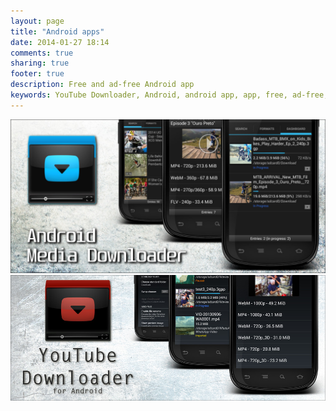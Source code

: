 ```yaml
---
layout: page
title: "Android apps"
date: 2014-01-27 18:14
comments: true
sharing: true
footer: true
description: Free and ad-free Android app
keywords: YouTube Downloader, Android, android app, app, free, ad-free, no ads, dentex, video, audio, YouTube, downloader, media, conversion, extraction, management
---
```

[![AMD_banner](/images/apps/AMD_banner.jpg)](/apps/androidmediadownloader)
[![YTD_banner](/images/apps/YTD_banner.jpg)](/apps/youtubedownloader)
